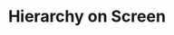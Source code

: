 ---
layout: home
sortorder: 1.2
title: "Hierarchy on Screen"
description: |
  Copy fitting entails fitting the given content into a limited number of pages.
details: |
  We'll learn how to select font pairs and create code which will establish hierarchy to achieve smooth flow, clear contrast and harmony on the page.

  ## Fluid Type Scales

  Rather than using arbitrary numerical type break points, fluid type generators work with steps.

  - [Smashing Magazine on Fluid Type Systems](https://www.smashingmagazine.com/2021/04/designing-developing-fluid-type-space-scales/)
  - [Utopia Fluid Type Generator](https://utopia.fyi/type/calculator/)
  
---